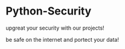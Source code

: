 # Python-Security
upgreat your security with our projects!

be safe on the internet and portect your data!
